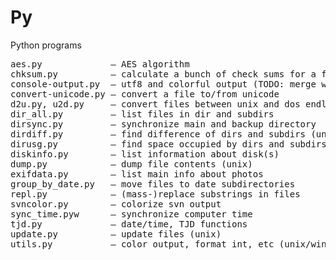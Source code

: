 # Py
Python programs

<pre>
aes.py             — AES algorithm  
chksum.py          — calculate a bunch of check sums for a file</dd>  
console-output.py  — utf8 and colorful output (TODO: merge with utils.py)
convert-unicode.py — convert a file to/from unicode  
d2u.py, u2d.py     — convert files between unix and dos endline agreement  
dir_all.py         — list files in dir and subdirs  
dirsync.py         — synchronize main and backup directory  
dirdiff.py         — find difference of dirs and subdirs (unix)  
dirusg.py          — find space occupied by dirs and subdirs (unix)  
diskinfo.py        — list information about disk(s)  
dump.py            — dump file contents (unix)  
exifdata.py        — list main info about photos  
group_by_date.py   — move files to date subdirectories  
repl.py            — (mass-)replace substrings in files  
svncolor.py        — colorize svn output  
sync_time.pyw      — synchronize computer time  
tjd.py             — date/time, TJD functions
update.py          — update files (unix)  
utils.py           — color output, format_int, etc (unix/windows)  
</pre>

